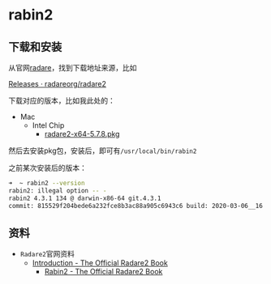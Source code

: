 # rabin2

## 下载和安装

从官网[radare](https://rada.re/n/radare2.html)，找到下载地址来源，比如

[Releases · radareorg/radare2](https://github.com/radareorg/radare2/releases)

下载对应的版本，比如我此处的：

* Mac
  * Intel Chip
    * [radare2-x64-5.7.8.pkg](https://github.com/radareorg/radare2/releases/download/5.7.8/radare2-x64-5.7.8.pkg)

然后去安装pkg包，安装后，即可有`/usr/local/bin/rabin2`

之前某次安装后的版本：

```bash
➜  ~ rabin2 --version
rabin2: illegal option -- -
rabin2 4.3.1 134 @ darwin-x86-64 git.4.3.1
commit: 815529f204bede6a232fce8b3ac88a905c6943c6 build: 2020-03-06__16:31:10
```

## 资料

* `Radare2`官网资料
  * [Introduction - The Official Radare2 Book](https://book.rada.re/index.html)
    * [Rabin2 - The Official Radare2 Book](https://book.rada.re/tools/rabin2/intro.html)
